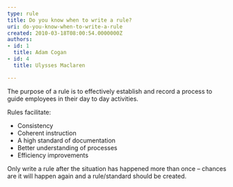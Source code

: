 ```yaml
---
type: rule
title: Do you know when to write a rule?
uri: do-you-know-when-to-write-a-rule
created: 2010-03-18T08:00:54.0000000Z
authors:
- id: 1
  title: Adam Cogan
- id: 4
  title: Ulysses Maclaren

---
```




<span class='intro'> 
  <p>The purpose of a rule is to effectively establish and record a process to guide employees in their day to day activities. </p>
 </span>


  <p>Rules facilitate&#58;</p>
<ul>
    <li>Consistency</li>
    <li>Coherent instruction</li>
    <li>A&#160;high standard of documentation</li>
    <li>Better understanding of processes</li>
    <li>Efficiency improvements</li>
</ul>
<p>Only write a rule after the situation has happened more than once – chances are it will happen again and a rule/standard should be created.</p>




